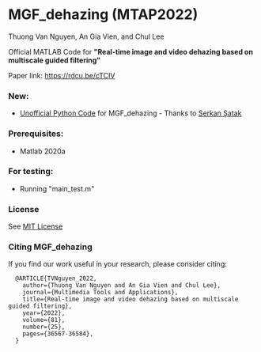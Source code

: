 # MGF_dehazing (MTAP2022)

Thuong Van Nguyen, An Gia Vien, and Chul Lee

Official MATLAB Code for **"Real-time image and video dehazing based on multiscale guided filtering"**

Paper link: https://rdcu.be/cTCIV

### New:
+ [Unofficial Python Code](https://github.com/serkansatak/MGF-Dehazing-Python) for MGF_dehazing - Thanks to [Serkan Şatak](https://github.com/serkansatak)

### Prerequisites:
+ Matlab 2020a

### For testing:
+ Running "main_test.m"

### License
See [MIT License](https://github.com/viengiaan/MGF_dehazing/blob/main/LICENSE)


### Citing MGF_dehazing
If you find our work useful in your research, please consider citing:
```
  @ARTICLE{TVNguyen_2022,
    author={Thuong Van Nguyen and An Gia Vien and Chul Lee},
    journal={Multimedia Tools and Applications}, 
    title={Real-time image and video dehazing based on multiscale guided filtering}, 
    year={2022},
    volume={81},
    number={25},
    pages={36567-36584},
  }
```

